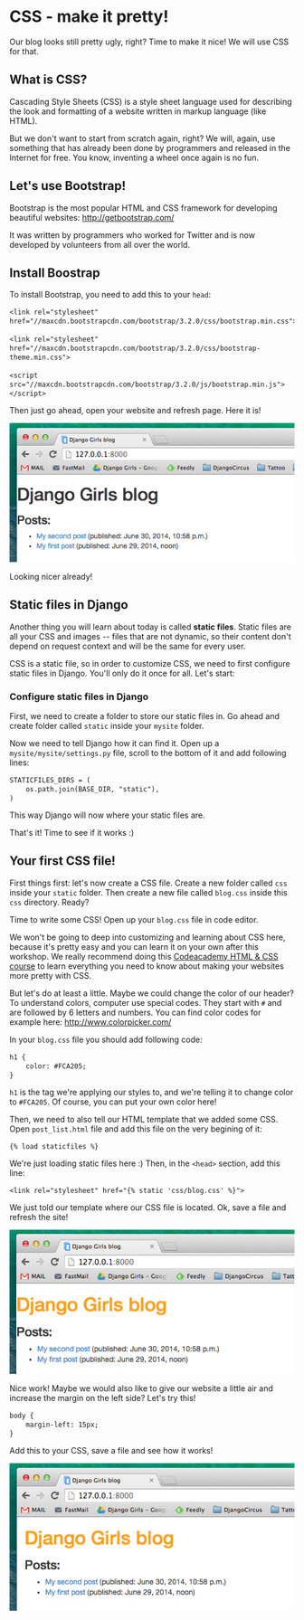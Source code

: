 # CSS - make it pretty!

Our blog looks still pretty ugly, right? Time to make it nice! We will use CSS for that.

## What is CSS?

Cascading Style Sheets (CSS) is a style sheet language used for describing the look and formatting of a website written in markup language (like HTML).

But we don't want to start from scratch again, right? We will, again, use something that has already been done by programmers and released in the Internet for free. You know, inventing a wheel once again is no fun.

## Let's use Bootstrap!

Bootstrap is the most popular HTML and CSS framework for developing beautiful websites: http://getbootstrap.com/

It was written by programmers who worked for Twitter and is now developed by volunteers from all over the world.

## Install Boostrap

To install Bootstrap, you need to add this to your `head`:

    <link rel="stylesheet" href="//maxcdn.bootstrapcdn.com/bootstrap/3.2.0/css/bootstrap.min.css">

    <link rel="stylesheet" href="//maxcdn.bootstrapcdn.com/bootstrap/3.2.0/css/bootstrap-theme.min.css">

    <script src="//maxcdn.bootstrapcdn.com/bootstrap/3.2.0/js/bootstrap.min.js"></script>

Then just go ahead, open your website and refresh page. Here it is!

![Figure 14.1](images/bootstrap.png)

Looking nicer already!

## Static files in Django

Another thing you will learn about today is called __static files__. Static files are all your CSS and images -- files that are not dynamic, so their content don't depend on request context and will be the same for every user.

CSS is a static file, so in order to customize CSS, we need to first configure static files in Django. You'll only do it once for all. Let's start:

### Configure static files in Django

First, we need to create a folder to store our static files in. Go ahead and create folder called `static` inside your `mysite` folder.

Now we need to tell Django how it can find it. Open up a `mysite/mysite/settings.py` file, scroll to the bottom of it and add following lines:

    STATICFILES_DIRS = (
        os.path.join(BASE_DIR, "static"),
    )

This way Django will now where your static files are.

That's it! Time to see if it works :)

## Your first CSS file!

First things first: let's now create a CSS file. Create a new folder called `css` inside your `static` folder. Then create a new file called `blog.css` inside this `css` directory. Ready?

Time to write some CSS! Open up your `blog.css` file in code editor.

We won't be going to deep into customizing and learning about CSS here, because it's pretty easy and you can learn it on your own after this workshop. We really recommend doing this [Codeacademy HTML & CSS course](http://www.codecademy.com/tracks/web) to learn everything you need to know about making your websites more pretty with CSS.

But let's do at least a little. Maybe we could change the color of our header? To understand colors, computer use special codes. They start with `#` and are followed by 6 letters and numbers. You can find color codes for example here: http://www.colorpicker.com/

In your `blog.css` file you should add following code:

    h1 {
        color: #FCA205;
    }

`h1` is the tag we're applying our styles to, and we're telling it to change color to `#FCA205`. Of course, you can put your own color here!

Then, we need to also tell our HTML template that we added some CSS. Open `post_list.html` file and add this file on the very begining of it:

    {% load staticfiles %}

We're just loading static files here :) Then, in the `<head>` section, add this line:

    <link rel="stylesheet" href="{% static 'css/blog.css' %}">

We just told our template where our CSS file is located. Ok, save a file and refresh the site!

![Figure 14.2](images/color.png)

Nice work! Maybe we would also like to give our website a little air and increase the margin on the left side? Let's try this!

    body {
        margin-left: 15px;
    }

Add this to your CSS, save a file and see how it works!

![Figure 14.3](images/margin.png)


